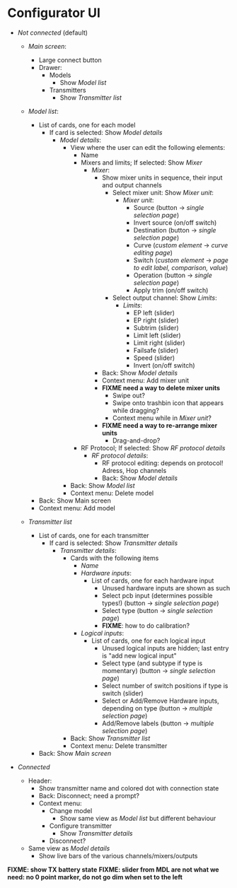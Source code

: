 # Configurator UI

- *Not connected* (default)
    - *Main screen*:
        - Large connect button
        - Drawer:
            - Models
                - Show *Model list*
            - Transmitters
                - Show *Transmitter list*

    - *Model list*:
        - List of cards, one for each model
            - If card is selected: Show *Model details*
                - *Model details*:
                    - View where the user can edit the following elements:
                        - Name
                        - Mixers and limits; If selected: Show *Mixer*
                            - *Mixer*:
                                - Show mixer units in sequence, their input and output channels
                                    - Select mixer unit: Show *Mixer unit*:
                                        - *Mixer unit*:
                                            - Source (button -> *single selection page*)
                                            - Invert source (on/off switch)
                                            - Destination (button -> *single selection page*)
                                            - Curve (*custom element* -> *curve editing page*)
                                            - Switch (*custom element* -> *page to edit label, comparison, value*)
                                            - Operation (button -> *single selection page*)
                                            - Apply trim (on/off switch)
                                    - Select output channel: Show *Limits*:
                                        - *Limits*:
                                            - EP left (slider)
                                            - EP right (slider)
                                            - Subtrim (slider)
                                            - Limit left (slider)
                                            - Limit right (slider)
                                            - Failsafe (slider)
                                            - Speed (slider)
                                            - Invert (on/off switch)
                                - Back: Show *Model details*
                                - Context menu: Add mixer unit
                                - **FIXME need a way to delete mixer units**
                                    - Swipe out?
                                    - Swipe onto trashbin icon that appears while dragging?
                                    - Context menu while in *Mixer unit*?
                                - **FIXME need a way to re-arrange mixer units**
                                    - Drag-and-drop?
                        - RF Protocol; If selected: Show *RF protocol details*
                            - *RF protocol details*:
                                - RF protocol editing: depends on protocol! Adress, Hop channels
                                - Back: Show *Model details*
                    - Back: Show *Model list*
                    - Context menu: Delete model
        - Back: Show Main screen
        - Context menu: Add model

    - *Transmitter list*
        - List of cards, one for each transmitter
            - If card is selected: Show *Transmitter details*
                - *Transmitter details*:
                    - Cards with the following items
                        - *Name*
                        - *Hardware inputs*:
                            - List of cards, one for each hardware input
                                - Unused hardware inputs are shown as such
                                - Select pcb input (determines possible types!) (button -> *single selection page*)
                                - Select type (button -> *single selection page*)
                                - **FIXME**: how to do calibration?
                        - *Logical inputs*:
                            - List of cards, one for each logical input
                                - Unused logical inputs are hidden; last entry is "add new logical input"
                                - Select type (and subtype if type is momentary) (button -> *single selection page*)
                                - Select number of switch positions if type is switch (slider)
                                - Select or Add/Remove Hardware inputs, depending on type (button -> *multiple selection page*)
                                - Add/Remove labels (button -> *multiple selection page*)
                    - Back: Show *Transmitter list*
                    - Context menu: Delete transmitter
        - Back: Show *Main screen*

- *Connected*
    - Header:
        - Show transmitter name and colored dot with connection state
        - Back: Disconnect; need a prompt?
        - Context menu:
            - Change model
                * Show same view as *Model list* but different behaviour
            - Configure transmitter
                - Show *Transmitter details*
            - Disconnect?
    - Same view as *Model details*
        - Show live bars of the various channels/mixers/outputs


**FIXME: show TX battery state**
**FIXME: slider from MDL are not what we need: no 0 point marker, do not go dim when set to the left**
